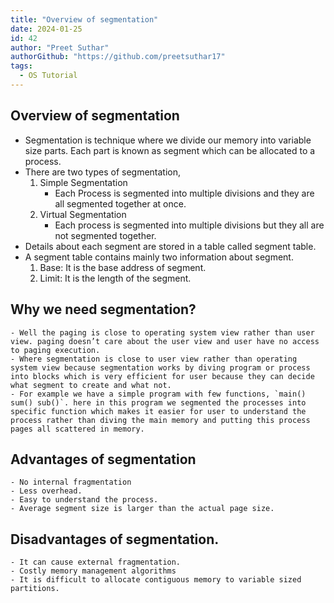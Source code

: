 ```yaml
---
title: "Overview of segmentation"
date: 2024-01-25
id: 42
author: "Preet Suthar"
authorGithub: "https://github.com/preetsuthar17"
tags:
  - OS Tutorial
---
```


## Overview of segmentation

- Segmentation is technique where we divide our memory into variable size parts. Each part is known as segment which can be allocated to a process.
- There are two types of segmentation,
  1. Simple Segmentation
     - Each Process is segmented into multiple divisions and they are all segmented together at once.
  2. Virtual Segmentation
     - Each process is segmented into multiple divisions but they all are not segmented together.
- Details about each segment are stored in a table called segment table.
- A segment table contains mainly two information about segment.
  1. Base: It is the base address of segment.
  2. Limit: It is the length of the segment.

## Why we need segmentation?

    - Well the paging is close to operating system view rather than user view. paging doesn’t care about the user view and user have no access to paging execution.
    - Where segmentation is close to user view rather than operating system view because segmentation works by diving program or process into blocks which is very efficient for user because they can decide what segment to create and what not.
    - For example we have a simple program with few functions, `main() sum() sub()`. here in this program we segmented the processes into specific function which makes it easier for user to understand the process rather than diving the main memory and putting this process pages all scattered in memory.

## Advantages of segmentation

    - No internal fragmentation
    - Less overhead.
    - Easy to understand the process.
    - Average segment size is larger than the actual page size.

## Disadvantages of segmentation.

    - It can cause external fragmentation.
    - Costly memory management algorithms
    - It is difficult to allocate contiguous memory to variable sized partitions.
